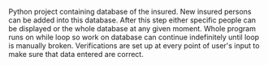 Python project containing database of the insured. New insured persons can be added into this database. 
After this step either specific people can be displayed or the whole database at any given moment.
Whole program runs on while loop so work on database can continue indefinitely until loop is manually broken.
Verifications are set up at every point of user's input to make sure that data entered are correct.
